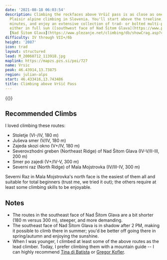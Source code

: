 ```yaml
---
date: '2021-08-18 06:03:54'
description: Climbing the rockfaces above Vršič pass is as close as one can get to
  Plaisir alpine climbing in Slovenia. You'll start above the treeline, hike for 30-45
  minutes, and enjoy an extensive collection of trad- or bolted multi-pitch climbs,
  either in full sun ([southwest face of Nad Šitom Glava](https://www.plezanje.net/climbing/db/showCrag.asp?crag=720)) or shadow (north faces of
  [Nad Šitom Glava](https://www.plezanje.net/climbing/db/showCrag.asp?crag=771) or [Mala Mojstrovka](https://www.plezanje.net/climbing/db/showCrag.asp?crag=770)).
difficulty: IV through VII+/6b
height: '2087'
icon: trad
layout: structured
lead: M_20060712_113918.jpg
maplink: https://mapzs.pzs.si/poi/727
name: Vrsic
peak: 46.43914,13.73875
region: julian-alps
start: 46.433416,13.743486
title: Climbing above Vršič Pass
---
```

{{<hike-details description="yes">}}

## Recommended Climbs

I loved climbing these routes:

* Stoletje (VI-/IV, 180 m)
* Juševa smer (V/IV, 180 m)
* Zajeda skozi okno (V+/IV, 180 m)
* Severovzhodni greben (Northeast Ridge) of Nad Šitom Glava (IV-V/II-III, 200 m)
* Smer po zajedi (V+/IV-V, 300 m)
* Severni raz (North Ridge) of Mala Mojstrovka (IV/III-IV, 300 m)

Severni Raz in Mala Mojstrovka's north face is the easiest of them all and suitable for total beginners (trust me, we tried it out); the others require at least some climbing skills to be enjoyable.

## Notes

* The routes in the southeast face of Nad Šitom Glava are a bit shorter (180 m versus 300 m), steeper, and more demanding.
* The southeast face of Nad Šitom Glava is in shadow after 2 PM, making it possible to climb there in summer; you'd be better off going there in spring/autumn and enjoying the sunshine.
* When I was younger, I climbed at least some of the above routes as the lead climber. Today, I prefer climbing them with a mountain guide -- I can highly recommend [Tina di Batista](http://zgvs.si/vodnik/?id=244) or [Gregor Kofler](https://www.kofler-sport.si/en/mountain-guiding-slovenia/rock-climbing-slovenia-alps/).
